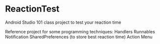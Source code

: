ReactionTest
============

Android Studio 101 class project to test your reaction time

Reference project for some programming techniques:
Handlers
Runnables
Notification
SharedPreferences (to store best reaction time)
Action Menu
